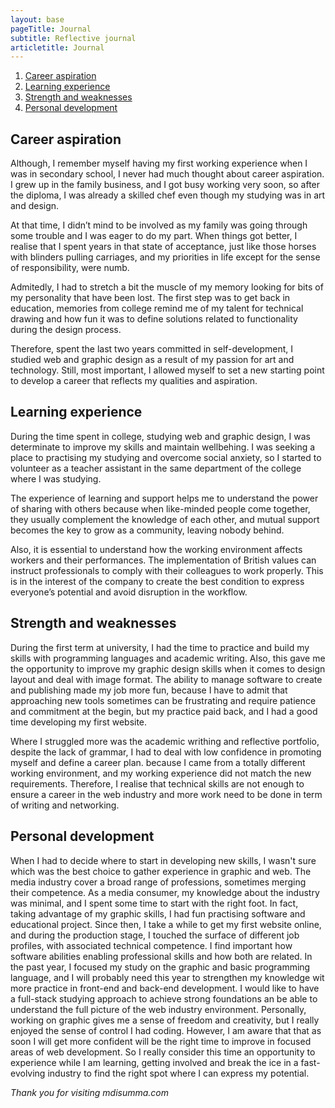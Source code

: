 ```yaml
---
layout: base
pageTitle: Journal
subtitle: Reflective journal
articletitle: Journal
---
```


<main> 
<ol> 
  <li><a href="#blog-1">Career aspiration</a></li>
  <li><a href="#blog-2">Learning experience</a></li>
  <li><a href="#blog-3">Strength and weaknesses</a></li>
  <li><a href="#blog-4">Personal development</a></li>
</ol>
<article>
<div id="blog-1">

## Career aspiration
Although, I remember myself having my first working experience when I was in secondary school, I never had much thought about career aspiration. I grew up in the family business, and I got busy working very soon, so after the diploma, I was already a skilled chef even though my studying was in art and design.

At that time, I didn’t mind to be involved as my family was going through some trouble and I was eager to do my part. When things got better, I realise that I spent years in that state of acceptance, just like those horses with blinders pulling carriages, and my priorities in life except for the sense of responsibility, were numb.

Admitedly, I had to stretch a bit the muscle of my memory looking for bits of my personality that have been lost. The first step was to get back in education, memories from college remind me of my talent for technical drawing and how fun it was to define solutions related to functionality during the design process.

Therefore, spent the last two years committed in self-development, I studied web and graphic design as a result of my passion for art and technology. Still, most important, I allowed myself to set a new starting point to develop a career that reflects my qualities and aspiration.
</div>
<div id="blog-2">

## Learning experience 
During the time spent in college, studying web and graphic design, I was determinate to improve my skills and maintain wellbehing. I was seeking a place to practising my studying and overcome social anxiety, so I started to volunteer as a teacher assistant in the same department of the college where I was studying.

The experience of learning and support helps me to understand the power of sharing with others because when like-minded people come together, they usually complement the knowledge of each other, and mutual support becomes the key to grow as a community, leaving nobody behind.

Also, it is essential to understand how the working environment affects workers and their performances. The implementation of British values can instruct professionals to comply with their colleagues to work properly. This is in the interest of the company to create the best condition to express everyone’s potential and avoid disruption in the workflow.
</div>
<div id="blog-3">

##  Strength and weaknesses 
During the first term at university, I had the time to practice and build my skills with programming languages and academic writing. Also, this gave me the opportunity to improve my graphic design skills when it comes to design layout and deal with image format. The ability to manage software to create and publishing made my job more fun, because I have to admit that approaching new tools sometimes can be frustrating and require patience and commitment at the begin, but my practice paid back, and I had a good time developing my first website.

Where I struggled more was the academic writhing and reflective portfolio, despite the lack of grammar, I had to deal with low confidence in promoting myself and define a career plan. because I came from a totally different working environment, and my working experience did not match the new requirements. Therefore, I realise that technical skills are not enough to ensure a career in the web industry and more work need to be done in term of writing and networking.
</div>
<div id="blog-4">

## Personal development
When I had to decide where to start in developing new skills, I wasn't sure which was the best choice to gather experience in graphic and web. The media industry cover a broad range of professions, sometimes merging their competence. 
As a media consumer, my knowledge about the industry was minimal, and I spent some time to start with the right foot. In fact, taking advantage of my graphic skills, I had fun practising software and educational project.
Since then, I take a while to get my first website online, and during the production stage, I touched the surface of different job profiles, with associated technical competence. I find important how software abilities enabling professional skills and how both are related. In the past year, I focused my study on the graphic and basic programming language, and I will probably need this year to strengthen my knowledge wit more practice in front-end and back-end development. I would like to have a full-stack studying approach to achieve strong foundations an be able to understand the full picture of the web industry environment. Personally, working on graphic gives me a sense of freedom and creativity, but I really enjoyed the sense of control I had coding. However, I am aware that that as soon I will get more confident will be the right time to improve in focused areas of web development. So I really consider this time an opportunity to experience while I am learning, getting involved and break the ice in a fast-evolving industry to find the right spot where I can express my potential. 
</div>
</article> 

*Thank you for visiting mdisumma.com*

</main>
